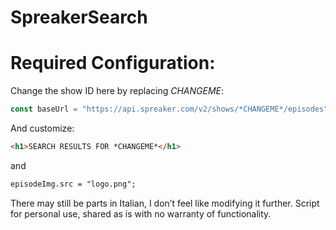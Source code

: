# SpreakerSearch 

# Required Configuration:

Change the show ID here by replacing *CHANGEME*:
```javascript
const baseUrl = "https://api.spreaker.com/v2/shows/*CHANGEME*/episodes";
```

And customize:
```html
<h1>SEARCH RESULTS FOR *CHANGEME*</h1>
```
and
```html
episodeImg.src = "logo.png";
```
There may still be parts in Italian, I don’t feel like modifying it further.
Script for personal use, shared as is with no warranty of functionality.

